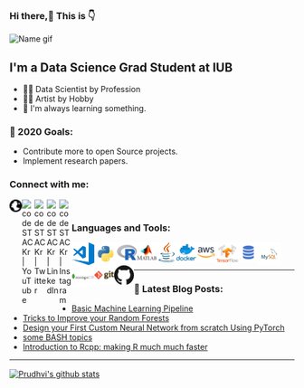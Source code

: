 ### Hi there,👋 This is 👇

![Name gif](https://github.com/Prudhvi0001/Prudhvi0001/blob/master/virtualFont.gif)

## I'm a Data Science Grad Student at IUB
- 🧑‍💻 Data Scientist by Profession
- 🧑‍🎨 Artist by Hobby
- 🌲 I'm always learning something.


### 🥅 2020 Goals:
- Contribute more to open Source projects.
- Implement research papers.
<!-- - ⚡️Fun fact: I can stand upside down 🤸‍♂️. -->

### Connect with me:

[<img align="left" alt="codeSTACKr.com" width="22px" src="https://raw.githubusercontent.com/iconic/open-iconic/master/svg/globe.svg" />][website]
[<img align="left" alt="codeSTACKr | YouTube" width="22px" src="https://cdn.jsdelivr.net/npm/simple-icons@v3/icons/kaggle.svg" />][kaggle]
[<img align="left" alt="codeSTACKr | Twitter" width="22px" src="https://cdn.jsdelivr.net/npm/simple-icons@v3/icons/twitter.svg" />][twitter]
[<img align="left" alt="codeSTACKr | LinkedIn" width="22px" src="https://cdn.jsdelivr.net/npm/simple-icons@v3/icons/linkedin.svg" />][linkedin]
[<img align="left" alt="codeSTACKr | Instagram" width="22px" src="https://cdn.jsdelivr.net/npm/simple-icons@v3/icons/instagram.svg" />][instagram]

<br />

### Languages and Tools:

[<img align="left" alt="Visual Studio Code" width="40px" src="https://raw.githubusercontent.com/github/explore/80688e429a7d4ef2fca1e82350fe8e3517d3494d/topics/visual-studio-code/visual-studio-code.png" />][resources]
[<img align="left" alt="Python" width="40px" src="https://raw.githubusercontent.com/github/explore/80688e429a7d4ef2fca1e82350fe8e3517d3494d/topics/python/python.png" />][resources]
[<img align="left" alt="R" width="35px" src="https://raw.githubusercontent.com/github/explore/80688e429a7d4ef2fca1e82350fe8e3517d3494d/topics/r/r.png" />][resources]
[<img align="left" alt="MatLab" width="35px" src="https://raw.githubusercontent.com/github/explore/80688e429a7d4ef2fca1e82350fe8e3517d3494d/topics/matlab/matlab.png" />][resources]
[<img align="left" alt="Java" width="35px" src="https://raw.githubusercontent.com/github/explore/80688e429a7d4ef2fca1e82350fe8e3517d3494d/topics/java/java.png" />][resources]
[<img align="left" alt="Docker" width="35px" src="https://raw.githubusercontent.com/github/explore/80688e429a7d4ef2fca1e82350fe8e3517d3494d/topics/docker/docker.png" />][resources]
[<img align="left" alt="AWS" width="35px" src="https://raw.githubusercontent.com/github/explore/e94815998e4e0713912fed477a1f346ec04c3da2/topics/aws/aws.png" />][resources]
[<img align="left" alt="TensorFlow" width="40px" src="https://raw.githubusercontent.com/github/explore/80688e429a7d4ef2fca1e82350fe8e3517d3494d/topics/tensorflow/tensorflow.png" />][resources]
[<img align="left" alt="SQL" width="35px" src="https://raw.githubusercontent.com/github/explore/80688e429a7d4ef2fca1e82350fe8e3517d3494d/topics/sql/sql.png" />][resources]
[<img align="left" alt="MySQL" width="40px" src="https://raw.githubusercontent.com/github/explore/80688e429a7d4ef2fca1e82350fe8e3517d3494d/topics/mysql/mysql.png" />][resources]
[<img align="left" alt="MongoDB" width="40px" src="https://raw.githubusercontent.com/github/explore/80688e429a7d4ef2fca1e82350fe8e3517d3494d/topics/mongodb/mongodb.png" />][resources]
[<img align="left" alt="Git" width="35px" src="https://raw.githubusercontent.com/github/explore/80688e429a7d4ef2fca1e82350fe8e3517d3494d/topics/git/git.png" />][resources]
[<img align="left" alt="GitHub" width="35px" src="https://raw.githubusercontent.com/github/explore/78df643247d429f6cc873026c0622819ad797942/topics/github/github.png" />][resources]


<br />
<br />

---

### 📕 Latest Blog Posts:
<!-- BLOG-POST-LIST:START -->
- [Basic Machine Learning Pipeline](https://prudhvi0001.github.io/BasicMLPipeline/)
- [Tricks to Improve your Random Forests](https://prudhvi0001.github.io/RandomForests/)
- [Design your First Custom Neural Network from scratch Using PyTorch](https://prudhvi0001.github.io/Pytorch_from_scartch/)
- [some BASH topics](https://prudhvi0001.github.io/bash/)
- [Introduction to Rcpp: making R much much faster](https://prudhvi0001.github.io/Rcpp_basic/)
<!-- BLOG-POST-LIST:END -->

---

<a href="https://github.com/Prudhvi0001">
 <img align="center" src="https://github-readme-stats.vercel.app/api?username=Prudhvi0001&show_icons=true&theme=dark&line_height=27" alt="Prudhvi's github stats"/>
</a>

<!-- <img align="left" alt="My Github Stats" src="https://github-readme-stats.vercel.app/api?username=Prudhvi0001&show_icons=true&title_color=ffffff&icon_color=bb2acf&text_color=daf7dc&bg_color=191919" /> -->


[website]: https://prudhvi0001.github.io
[twitter]: https://twitter.com/VPrudhvi0001
[instagram]: https://www.instagram.com/prudhvi.vajja/
[linkedin]: https://www.linkedin.com/in/prudhvi-vajja-22079610b/
[kaggle]: https://www.kaggle.com/prudhvivajja
[resources]: https://prudhvi0001.github.io/Resources/

